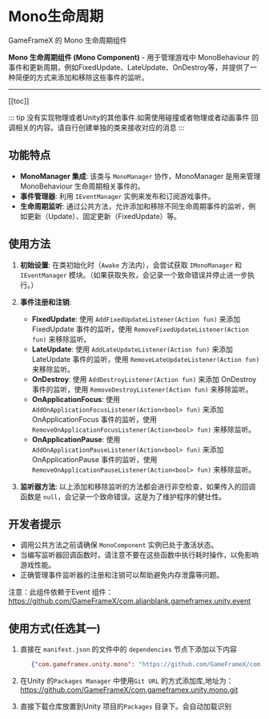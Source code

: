 # Mono生命周期

GameFrameX 的 Mono 生命周期组件

**Mono 生命周期组件 (Mono Component)** - 用于管理游戏中 MonoBehaviour 的事件和更新周期，例如FixedUpdate、LateUpdate、OnDestroy等，并提供了一种简便的方式来添加和移除这些事件的监听。


---

[[toc]]

::: tip
没有实现物理或者Unity的其他事件.如需使用碰撞或者物理或者动画事件 回调相关的内容。请自行创建单独的类来接收对应的消息
:::

## 功能特点

- **MonoManager 集成**: 该类与 `MonoManager` 协作，MonoManager 是用来管理 MonoBehaviour 生命周期相关事件的。
- **事件管理器**: 利用 `IEventManager` 实例来发布和订阅游戏事件。
- **生命周期监听**: 通过公共方法，允许添加和移除不同生命周期事件的监听，例如更新（Update）、固定更新（FixedUpdate）等。

## 使用方法

1. **初始设置**: 在类初始化时（`Awake` 方法内），会尝试获取 `IMonoManager` 和 `IEventManager`
   模块。（如果获取失败，会记录一个致命错误并停止进一步执行。）

2. **事件注册和注销**:
    - **FixedUpdate**: 使用 `AddFixedUpdateListener(Action fun)` 来添加 FixedUpdate
      事件的监听，使用 `RemoveFixedUpdateListener(Action fun)` 来移除监听。
    - **LateUpdate**: 使用 `AddLateUpdateListener(Action fun)` 来添加 LateUpdate
      事件的监听，使用 `RemoveLateUpdateListener(Action fun)` 来移除监听。
    - **OnDestroy**: 使用 `AddDestroyListener(Action fun)` 来添加 OnDestroy
      事件的监听，使用 `RemoveDestroyListener(Action fun)` 来移除监听。
    - **OnApplicationFocus**: 使用 `AddOnApplicationFocusListener(Action<bool> fun)` 来添加 OnApplicationFocus
      事件的监听，使用 `RemoveOnApplicationFocusListener(Action<bool> fun)` 来移除监听。
    - **OnApplicationPause**: 使用 `AddOnApplicationPauseListener(Action<bool> fun)` 来添加 OnApplicationPause
      事件的监听，使用 `RemoveOnApplicationPauseListener(Action<bool> fun)` 来移除监听。

3. **监听器方法**: 以上添加和移除监听的方法都会进行非空检查，如果传入的回调函数是 `null`，会记录一个致命错误。这是为了维护程序的健壮性。

## 开发者提示

- 调用公共方法之前请确保 `MonoComponent` 实例已处于激活状态。
- 当编写监听器回调函数时，请注意不要在这些函数中执行耗时操作，以免影响游戏性能。
- 正确管理事件监听器的注册和注销可以帮助避免内存泄露等问题。

注意：此组件依赖于Event 组件：https://github.com/GameFrameX/com.alianblank.gameframex.unity.event

## 使用方式(任选其一)

1. 直接在 `manifest.json` 的文件中的 `dependencies` 节点下添加以下内容
   ```json
      {"com.gameframex.unity.mono": "https://github.com/GameFrameX/com.gameframex.unity.mono.git"}
    ```
2. 在Unity 的`Packages Manager` 中使用`Git URL`
   的方式添加库,地址为：https://github.com/GameFrameX/com.gameframex.unity.mono.git

3. 直接下载仓库放置到Unity 项目的`Packages` 目录下。会自动加载识别
